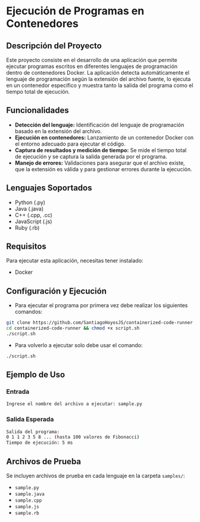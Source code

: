 # Ejecución de Programas en Contenedores

## Descripción del Proyecto
Este proyecto consiste en el desarrollo de una aplicación que permite ejecutar programas escritos en diferentes lenguajes de programación dentro de contenedores Docker. La aplicación detecta automáticamente el lenguaje de programación según la extensión del archivo fuente, lo ejecuta en un contenedor específico y muestra tanto la salida del programa como el tiempo total de ejecución.

## Funcionalidades
- **Detección del lenguaje:** Identificación del lenguaje de programación basado en la extensión del archivo.
- **Ejecución en contenedores:** Lanzamiento de un contenedor Docker con el entorno adecuado para ejecutar el código.
- **Captura de resultados y medición de tiempo:** Se mide el tiempo total de ejecución y se captura la salida generada por el programa.
- **Manejo de errores:** Validaciones para asegurar que el archivo existe, que la extensión es válida y para gestionar errores durante la ejecución.

## Lenguajes Soportados
- Python (.py)
- Java (.java)
- C++ (.cpp, .cc)
- JavaScript (.js)
- Ruby (.rb)

## Requisitos
Para ejecutar esta aplicación, necesitas tener instalado:
- Docker

## Configuración y Ejecución
- Para ejecutar el programa por primera vez debe realizar los siguientes comandos:
```bash
git clone https://github.com/SantiagoHoyosJS/containerized-code-runner.git
cd containerized-code-runner && chmod +x script.sh  
./script.sh 
```
- Para volverlo a ejecutar solo debe usar el comando:
```bash
./script.sh 
``` 

## Ejemplo de Uso
### Entrada
```bash
Ingrese el nombre del archivo a ejecutar: sample.py
```
### Salida Esperada
```bash
Salida del programa:
0 1 1 2 3 5 8 ... (hasta 100 valores de Fibonacci)
Tiempo de ejecución: 5 ms
```

## Archivos de Prueba
Se incluyen archivos de prueba en cada lenguaje en la carpeta `samples/`:
- `sample.py`
- `sample.java`
- `sample.cpp`
- `sample.js`
- `sample.rb`

